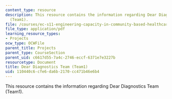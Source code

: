 ```yaml
---
content_type: resource
description: This resource contains the information regarding Dear Diagnostics Team
  (Team1).
file: /courses/ec-s11-engineering-capacity-in-community-based-healthcare-fall-2005/110440c6cfe6da6b2170cc471b46e6b4_MITEC_S11F05_dlg_mod1_1_qu.pdf
file_type: application/pdf
learning_resource_types:
- Projects
ocw_type: OCWFile
parent_title: Projects
parent_type: CourseSection
parent_uid: c6617d55-7a4c-2746-eccf-6371e7e3227b
resourcetype: Document
title: Dear Diagnostics Team (Team1)
uid: 110440c6-cfe6-da6b-2170-cc471b46e6b4
---
```

This resource contains the information regarding Dear Diagnostics Team (Team1).

